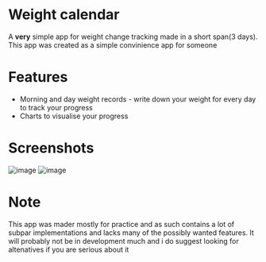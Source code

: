 # Weight calendar
A **very** simple app for weight change tracking made in a short span(3 days). This app was created as a simple convinience app for someone
# Features
* Morning and day weight records - write down your weight for every day to track your progress
* Charts to visualise your progress
# Screenshots
![image](https://github.com/MetalPizzaCat/WeightCalendar/assets/36876492/04b096a3-6dc4-4fc5-8d68-5a232c3fa821)
![image](https://github.com/MetalPizzaCat/WeightCalendar/assets/36876492/951c22e6-a3fe-45a6-a0ab-281749ee630e)

# Note
This app was mader mostly for practice and as such contains a lot of subpar implementations and lacks many of the possibly wanted features. It will probably not be in development much and i do suggest looking for altenatives if you are serious about it
